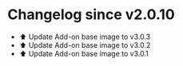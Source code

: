 # Changelog since v2.0.10
- ⬆️ Update Add-on base image to v3.0.3 
- ⬆️ Update Add-on base image to v3.0.2 
- ⬆️ Update Add-on base image to v3.0.1 
